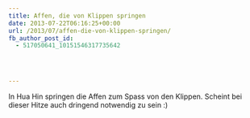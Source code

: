 ```yaml
---
title: Affen, die von Klippen springen
date: 2013-07-22T06:16:25+00:00
url: /2013/07/affen-die-von-klippen-springen/
fb_author_post_id:
  - 517050641_10151546317735642




---
```

In Hua Hin springen die Affen zum Spass von den Klippen. Scheint bei dieser Hitze auch dringend notwendig zu sein :)
